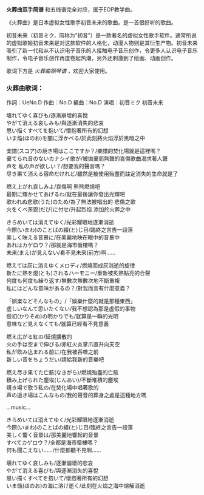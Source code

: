 

**火葬曲双手简谱** 和五线谱完全对应，属于EOP教学曲。  
  
《火葬曲》是日本虚拟女性歌手初音未来的歌曲。是一首很好听的歌曲。  
  
初音未来（初音ミク，简称为“初音”）是一款著名的虚拟女性歌手软件。通常所说的虚拟歌姬初音未来是对这款软件的人格化，动漫人物则是其衍生产物。初音未来吸引了新一代和从不认识电子音乐的人接触电子音乐创作，令更多人认识电子音乐制作，令电子音乐创作再度卷起热潮，另外还刺激到了绘画、动画创作。  
  
歌词下方是 _火葬曲钢琴谱_ ，欢迎大家使用。

### 火葬曲歌词：

作詞：UeNo.D 作曲：No.D 編曲：No.D 演唱：初音ミク 初音未来

壊れてゆく喜びも/逐漸崩壞的喜悅  
やがて消える哀しみも/與逐漸消失的悲哀  
思い描くすべてを抱いて/懷抱著所有的幻想  
いま焔(ほのお)を闇に浮かべる/於此刻將火焰浮於黑暗之中

楽譜(スコア)の焼き場はここですか？/樂譜的焚化場就是這裡嗎？  
棄てられ音のないカナシイ歌が/被拋棄而無聲的哀傷歌曲渴求著人聲  
声を 私の声が欲しい？/想要我的聲音嗎？  
尽き果て消える宿命だけれど/雖然是被使用殆盡而註定消失的生命就是了

燃え上がれ哀しみよ/哀傷啊 熊熊燃燒吧  
最期に輝かせてあげるわ/就在最後讓你發出光輝吧  
歌われぬ悲歌(うた)のため/為了無法被唱出的 悲傷之歌  
火をくべ荼毘(だび)に付せ/升起烈焰 添加於火葬之中

きらめいては消えてゆく/光彩耀眼地逐漸消逝  
今際(いまわ)のことばの綴(と)じ目/臨終之言告一段落  
美しく映える音景に/在美麗地映在眼中的音景中  
あれはカゲロウ？/那就是海市蜃樓嗎？  
未来(まえ)が見えない/看不見未來(前方)啊……

燃えては灰に消えゆくメロディ/燃燒而成灰消逝的旋律  
新たに熱を燈(とも)されるハーモニー/重新被炙熱點亮的合聲  
何度も何度も繰り返す/無數次無數次地不斷重複  
私にはどんな意味があるの？/對我而言有什麼意義？

「娯楽などそんなもの」/「娛樂什麼的就是那種東西」  
虚しいなんて思いたくない/我不想認為那是虛假的事物  
仮初(かりそめ)の明かりでも/就算是一瞬的光明  
意味など見えなくても/就算已經看不見意義

燃え広がる紅の/延燒擴散的  
火の手は空まで伸びる/赤紅火炎掌爪直升向天空  
私が飲み込まれる前に/在我被吞噬之前  
新しい音をちょうだい/請給我新的音樂吧

燃え尽き果てた亡骸(なきがら)/燃燒殆盡的亡骸  
積み上げられた塵埃(じんあい)/不斷堆積的塵埃  
焼き場で歌う私の/在焚化場中唱著歌的  
声の逝き場はこんなもの/我的聲音的葬身之處是這種地方嗎

...music...

きらめいては消えてゆく/光彩耀眼地逐漸消逝  
今際(いまわ)のことばの綴(と)じ目/臨終之言告一段落  
美しく響く音景は/那美麗地響起的音景  
すべてカゲロウ？/全都是海市蜃樓嗎？  
何も聞こえない……/什麼都聽不見啊……

壊れてゆく哀しみも/逐漸崩壞的悲哀  
やがて消える喜びも/與逐漸消失的喜悅  
思い描くすべてを抱いて/懷抱著所有的幻想  
いま焔(ほのお)の海に溶け逝く/此刻在火焰之海中熔解消逝

